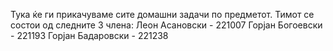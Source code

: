 Тука ќе ги прикачуваме сите домашни задачи по предметот. Тимот се состои од следните 3 члена:
Леон Асановски - 221007
Горјан Богоевски - 221193
Горјан Бадаровски - 221238
